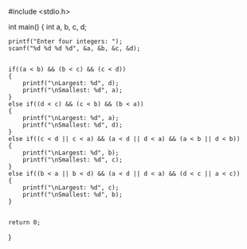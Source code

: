 #include <stdio.h>

int main()
{
   int a, b, c, d;

    printf("Enter four integers: ");
    scanf("%d %d %d %d", &a, &b, &c, &d);


    if((a < b) && (b < c) && (c < d))
    {
        printf("\nLargest: %d", d);
        printf("\nSmallest: %d", a);
    }
    else if((d < c) && (c < b) && (b < a))
    {
        printf("\nLargest: %d", a);
        printf("\nSmallest: %d", d);
    }
    else if((c < d || c < a) && (a < d || d < a) && (a < b || d < b))
    {
        printf("\nLargest: %d", b);
        printf("\nSmallest: %d", c);
    }
    else if((b < a || b < d) && (a < d || d < a) && (d < c || a < c))
    {
        printf("\nLargest: %d", c);
        printf("\nSmallest: %d", b);
    }


    return 0;
}
